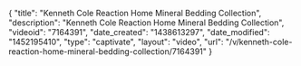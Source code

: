 {
    "title": "Kenneth Cole Reaction Home Mineral Bedding Collection",
    "description": "Kenneth Cole Reaction Home Mineral Bedding Collection",
    "videoid": "7164391",
    "date_created": "1438613297",
    "date_modified": "1452195410",
    "type": "captivate",
    "layout": "video",
    "url": "\/v\/kenneth-cole-reaction-home-mineral-bedding-collection\/7164391"
}